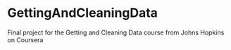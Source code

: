 # GettingAndCleaningData
Final project for the Getting and Cleaning Data course from Johns Hopkins on Coursera
